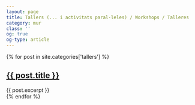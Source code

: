 ```yaml
---
layout: page
title: Tallers (... i activitats paral·leles) / Workshops / Talleres
category: mur
class: ''
og: true
og-type: article
---
```



<div class="posts">
  {% for post in site.categories['tallers'] %}
  <div class="post">
  <h2 class="post-title">
    <a href="{{ post.url }}">
      {{ post.title }}
    </a>
    </h2>
    {{ post.excerpt }}
  </div>
  {% endfor %}
</div>